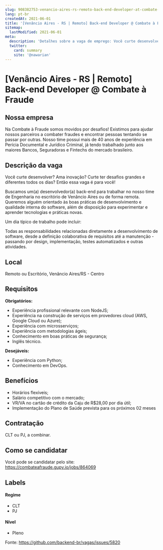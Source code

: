 ```yaml
---
slug: 908382753-venancio-aires-rs-remoto-back-end-developer-at-combate-a-fraude
lang: pt-br
createdAt: 2021-06-01
title: '[Venâncio Aires - RS | Remoto] Back-end Developer @ Combate à Fraude - Vaga de Emprego'
sitemap:
  lastModified: 2021-06-01
meta:
  description: 'Detalhes sobre a vaga de emprego: Você curte desenvolver? Ama inovação? Curte ter desafios grandes e diferentes todos os dias? Então essa vaga é para você! Buscamos um(a) desenvolvedor(a) back-end para trabalhar no nosso time de Engenharia no escritório de Venâncio Aires ou de forma remota. Queremos alguém orientado às boas práticas de desenvolvimento e qualidade interna do software, além de disposição para experimentar e aprender tecnologias e práticas novas. Um dia típico de trabalho pode incluir: Todas as responsabilidades relacionadas diretamente a desenvolvimento de software, desde a definição colaborativa de requisitos até a manutenção - passando por design, implementação, testes automatizados e outras atividades.'
  twitter:
    card: summary
    site: '@nawarian'
---
```


# [Venâncio Aires - RS | Remoto] Back-end Developer @ Combate à Fraude

<!--
==================================================
Caso a vaga for remoto durante a pandemia informar no texto "Remoto durante o covid"
==================================================
-->
<!-- 
==================================================
POR FAVOR, SÓ POSTE SE A VAGA FOR PARA BACK-END!

Não faça distinção de gênero no título da vaga.

Use: "Back-End Developer" ao invés de 
"Desenvolvedor Back-End" \o/

Exemplo: `[São Paulo] Back-End Developer @ NOME DA EMPRESA`
==================================================
-->
<!--
==================================================
Caso a vaga for remoto durante a pandemia deixar a linha abaixo
==================================================
-->


## Nossa empresa

Na Combate à Fraude somos movidos por desafios! Existimos para ajudar nossos parceiros a combater fraudes e encontrar pessoas tentando se passar por outras. Nosso time possui mais de 40 anos de experiência em Perícia Documental e Jurídico Criminal, já tendo trabalhado junto aos maiores Bancos, Seguradoras e Fintechs do mercado brasileiro.

## Descrição da vaga

Você curte desenvolver? Ama inovação? Curte ter desafios grandes e diferentes todos os dias? Então essa vaga é para você!

Buscamos um(a) desenvolvedor(a) back-end para trabalhar no nosso time de Engenharia no escritório de Venâncio Aires ou de forma remota. Queremos alguém orientado às boas práticas de desenvolvimento e qualidade interna do software, além de disposição para experimentar e aprender tecnologias e práticas novas.

Um dia típico de trabalho pode incluir:

Todas as responsabilidades relacionadas diretamente a desenvolvimento de software, desde a definição colaborativa de requisitos até a manutenção - passando por design, implementação, testes automatizados e outras atividades.

## Local

Remoto ou Escritório, Venâncio Aires/RS - Centro

## Requisitos

**Obrigatórios:**

- Experiência profissional relevante com NodeJS;
- Experiência na construção de serviços em provedores cloud (AWS, Google Cloud ou Azure);
- Experiência com microsserviços;
- Experiência com metodologias ágeis;
- Conhecimento em boas práticas de segurança;
- Inglês técnico.

**Desejáveis:**
- Experiência com Python;
- Conhecimento em DevOps.

## Benefícios

- Horários flexíveis;
- Salário competitivo com o mercado;
- VR/VA no cartão de crédito da Caju de R$28,00 por dia útil;
- Implementação do Plano de Saúde prevista para os próximos 02 meses

## Contratação

CLT ou PJ, a combinar.

## Como se candidatar

Você pode se candidatar pelo site: https://combateafraude.gupy.io/jobs/864069

## Labels
<!-- retire os labels que não fazem sentido à vaga -->

#### Regime
- CLT
- PJ

#### Nível
- Pleno





Fonte: https://github.com/backend-br/vagas/issues/5820